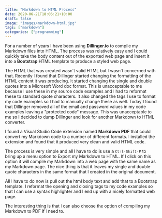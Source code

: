 ```yaml
---
title: "Markdown to HTML Process"
date: 2020-06-21T18:06:21+10:00
draft: false
image: "images/markdown-html.jpg"
tags: ["markdown"]
categories: ["programming"]
---
```


For a number of years I have been using **Dillinger.io** to compile my Markdown files into HTML. The process was relatively easy and I could quickly take the body content out of the exported web page and insert it into a **Bootstrap** HTML template to produce a styled web page.

The HTML that was created wasn't valid HTML but I wasn't concerned with that. Recently I found that Dillinger started changing the formatting of the HTML content it was producing. It started changing the single and double quotes into a Microsoft Word doc format. This is unacceptable to me because I use these in my source code examples and I had to reformat these to standard quote characters. It also changed the tags I use to format my code examples so I had to manually change these as well. Today I found that Dillinger removed all of the email and password values in my code examples leaving a "protected code" message. This was unacceptable to me so I decided to dump Dillinger and look for another Markdown to HTML converter.

I found a Visual Studio Code extension named **Markdown PDF** that could convert my Markdown code to a number of different formats. I installed the extension and found that it produced very clean and valid HTML code.

The process is very simple and all I have to do is use a ``Ctrl-Shift-P`` to bring up a menu option to Export my Markdown to HTML. If I click on this option it will compile my Markdown into a web page with the same name as my Markdown page. The nice thing is that it leaves my single and double quote characters in the same format that I created in the original document.

All I have to do now is pull out the html body text and add that to a Bootstrap template. I reformat the opening and closing tags to my code examples so that I can use a syntax highlighter and I end up with a nicely formatted web page.

The interesting thing is that I can also choose the option of compiling my Markdown to PDF if I need to.
